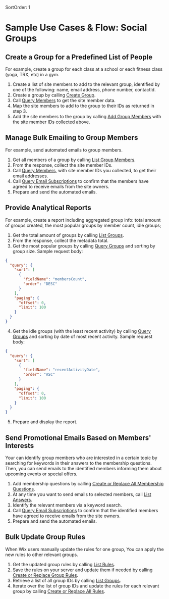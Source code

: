 SortOrder: 1

# Sample Use Cases & Flow: Social Groups

## Create a Group for a Predefined List of People

For example, create a group for each class at a school or each fitness class (yoga, TRX, etc) in a gym.

1. Create a list of site members to add to the relevant group, identified by one of the following: name, email address, phone number, contactId.
2. Create a group by calling [Create Group](https://dev.wix.com/docs/rest/crm/community/groups/groups/create-group).
3. Call [Query Members](https://dev.wix.com/docs/rest/crm/members-contacts/members/members/query-members) to get the site member data.
4. Map the site members to add to the group to their IDs as returned in step 3.
5. Add the site members to the group by calling [Add Group Members](https://dev.wix.com/docs/rest/crm/community/groups/members/add-group-members) with the site member IDs collected above.

## Manage Bulk Emailing to Group Members

For example, send automated emails to group members.

1. Get all members of a group by calling [List Group Members](https://dev.wix.com/docs/rest/crm/community/groups/members/list-group-members).
2. From the response, collect the site member IDs.
3. Call [Query Members](https://dev.wix.com/docs/rest/crm/members-contacts/members/members/query-members), with site member IDs you collected, to get their email addresses.
4. Call [Query Email Subscriptions](https://dev.wix.com/docs/rest/crm/communication/email-subscriptions/query-email-subscriptions) to confirm that the members have agreed to receive emails from the site owners.
5. Prepare and send the automated emails.

## Provide Analytical Reports

For example, create a report including aggregated group info: total amount of groups created, the most popular groups by member count, idle groups;

1. Get the total amount of groups by calling [List Groups](https://dev.wix.com/docs/rest/crm/community/groups/groups/list-groups).
2. From the response, collect the metadata total.
3. Get the most popular groups by calling [Query Groups](https://dev.wix.com/api/rest/community/wix-groups/groups/query-groups) and sorting by group size.
   Sample request body:

```json
{
  "query": {
    "sort": [
      {
        "fieldName": "membersCount",
        "order": "DESC"
      }
    ],
    "paging": {
      "offset": 0,
      "limit": 100
    }
  }
}
```

4. Get the idle groups (with the least recent activity) by calling [Query Groups](https://dev.wix.com/api/rest/community/wix-groups/groups/query-groups) and sorting by date of most recent activity.
   Sample request body:


```json
{
  "query": {
    "sort": [
      {
        "fieldName": "recentActivityDate",
        "order": "ASC"
      }
    ],
    "paging": {
      "offset": 0,
      "limit": 100
    }
  }
}
```

5. Prepare and display the report.

## Send Promotional Emails Based on Members' Interests

Your can identify group members who are interested in a certain topic by searching for keywords in their answers to the membership questions.
Then, you can send emails to the identified members informing them about upcoming events or special offers.

1. Add membership questions by calling [Create or Replace All Membership Questions](https://dev.wix.com/docs/rest/crm/community/groups/membership-questions/create-or-replace-all-membership-questions).
2. At any time you want to send emails to selected members, call [List Answers](https://dev.wix.com/docs/rest/crm/community/groups/membership-questions/list-answers).
3. Identify the relevant members via a keyword search.
4. Call [Query Email Subscriptions](https://dev.wix.com/docs/rest/crm/communication/email-subscriptions/query-email-subscriptions) to confirm that the identified members have agreed to receive emails from the site owners.
5. Prepare and send the automated emails.

## Bulk Update Group Rules

When Wix users manually update the rules for one group, You can apply the new rules to other relevant groups.

1. Get the updated group rules by calling [List Rules](https://dev.wix.com/docs/rest/crm/community/groups/rules/list-rules).
2. Save the rules on your server and update them if needed by calling [Create or Replace Group Rules](https://dev.wix.com/docs/rest/crm/community/groups/rules/create-or-replace-all-rules).
3. Retrieve a list of all group IDs by calling [List Groups](https://dev.wix.com/docs/rest/crm/community/groups/groups/list-groups).
4. Iterate over the list of group IDs and update the rules for each relevant group by calling [Create or Replace All Rules](https://dev.wix.com/docs/rest/crm/community/groups/rules/create-or-replace-all-rules).
